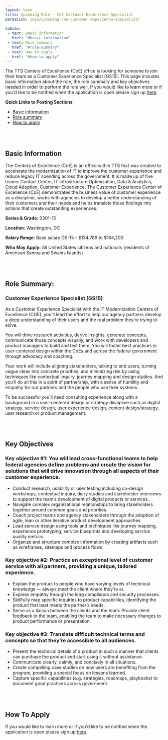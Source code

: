 ```yaml
---
layout: base
title: Upcoming Role - CoE Customer Experience Specialist
permalink: join/upcoming-coe-customer-experience-specialist/ 
 
subnav:
 - text: Basic information
   href: "#basic-information"
 - text: Role summary
   href: "#role-summary" 
 - text: How to apply
   href: "#how-to-apply"
---
```


The TTS Centers of Excellence (CoE) office is looking for someone to join their team as a Customer Experience Specialist 
(GS15). This page includes basic information about the role, the role summary and key objectives needed in order to perform the role well.  If you would like to learn more or if you'd like to be notified when the application is open please sign up [here](https://docs.google.com/forms/d/e/1FAIpQLSc-kk1DgbeSwbZP0ScvrTNuxH4V90FB9WHc8FVU-08KVPP-LQ/viewform?usp=sf_link).

**Quick Links to Posting Sections**
- [Basic information]({{site.baseurl}}/join/upcoming-coe-customer-experience-lead/#basic-information)
- [Role summary]({{site.baseurl}}/join/upcoming-coe-customer-experience-lead/#role-summary)
- [How to apply]({{site.baseurl}}/join/upcoming-coe-customer-experience-lead/#how-to-apply)


<div class="paragraph"><p><br>
<br></p></div>


## Basic Information

The Centers of Excellence (CoE) is an office within TTS that was created to accelerate the modernization of IT to improve 
the customer experience and reduce legacy IT spending across the government. It is made up of five teams: Contact Center, IT 
Infrastructure Optimization, Data & Analytics, Cloud Adoption, Customer Experience. The Customer Experience Center of Excellence (CoE) demonstrates the business value of customer experience as a discipline, works with agencies to develop a better understanding of their customers and their needs and helps translate those findings into actions that create outstanding experiences.

**Series & Grade:** 
0301-15 

**Location:** 
Washington, DC

**Salary Range:** 
Base salary GS-15 - $134,789 to $164,200

**Who May Apply:**
All United States citizens and nationals (residents of American Samoa and Swains Islands) 

<div class="paragraph"><p><br>
<br></p></div>


## Role Summary: 

### Customer Experience Specialist (GS15)

As a Customer Experience Specialist with the IT Modernization Centers of Excellence (COE), you’ll lead the effort to help our agency partners develop a deep understanding of their users and the real problem they’re trying to solve.

You will drive research activities, derive insights, generate concepts, communicate those concepts visually, and work with developers and product managers to build and test them. You will foster best practices in user-centered design within the CoEs and across the federal government through advocacy and coaching.

Your work will include aligning stakeholders, talking to end users, turning vague ideas into concrete priorities, and minimizing risk by using techniques like contextual inquiry, journey mapping and design studios. And you’ll do all this in a spirit of partnership, with a sense of humility and empathy for our partners and the people who use their systems.

To be successful you’ll need consulting experience along with a background in a user-centered design or strategy discipline such as digital strategy, service design, user experience design, content design/strategy, user research or product management.



<div class="paragraph"><p><br>
<br></p></div>

## Key Objectives

### Key objective #1: You will lead cross-functional teams to help federal agencies define problems and create the vision for solutions that will drive innovation through all aspects of their customer experience.

- Conduct research, usability or user testing including co-design workshops, contextual inquiry, diary studies and stakeholder interviews to support the team’s development of digital products or services.
- Navigate complex organizational relationships to bring stakeholders together around common goals and priorities.
- Coach project teams and agency stakeholders through the adoption of agile, lean or other iterative product development approaches
- Lead service design using tools and techniques like journey mapping, experience prototyping, service blueprints and developing service quality metrics.
- Organize and structure complex information by creating artifacts such as wireframes, sitemaps and process flows.


### Key objective #2: Practice an exceptional level of customer service with all partners, providing a unique, tailored experience.

- Explain the product to people who have varying levels of technical knowledge — always meet the client where they’re at. 
- Express empathy through the long compliance and security processes.  
- Skillfully map specific inquiries to product capabilities, identifying the product that best meets the partner’s needs.
- Serve as a liaison between the clients and the team: Provide client feedback to the team, enabling the team to make 
necessary changes to product performance or presentation.


### Key objective #3: Translate difficult technical terms and concepts so that they’re accessible to all audiences.

- Present the technical details of a product in such a manner that clients can purchase the product and start using it 
without assistance. 
- Communicate clearly, calmly, and concisely in all situations. 
- Create compelling case studies on how users are benefiting from the program, providing a special focus on lessons learned. 
- Capture specific capabilities (e.g. strategies, roadmaps, playbooks) to document good practices across government.

<div class="paragraph"><p><br>
<br></p></div>


## How To Apply

If you would like to learn more or if you'd like to be notified when the application is open please sign up [here](https://docs.google.com/forms/d/e/1FAIpQLSc-kk1DgbeSwbZP0ScvrTNuxH4V90FB9WHc8FVU-08KVPP-LQ/viewform?usp=sf_link).
